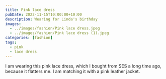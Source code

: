 ```yaml
---
title: Pink lace dress
pubDate: 2022-11-15T10:00:00+10:00
description: Wearing for Linda's birthday
images:
  - ../images/fashion/Pink lace dress.jpeg
  - ../images/fashion/Pink lace dress (1).jpeg
categories: [fashion]
tags:
  - pink
  - lace dress
---
```


I am wearing this pink lace dress, which I bought from SES a long time ago, because it flatters me. I am matching it with a pink leather jacket.
